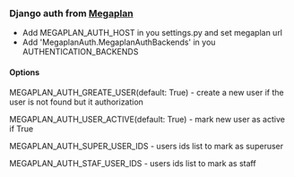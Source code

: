 ### Django auth from [Megaplan](https://megaplan.ru/)

- Add MEGAPLAN_AUTH_HOST in you settings.py and set megaplan url
- Add 'MegaplanAuth.MegaplanAuthBackends' in you AUTHENTICATION_BACKENDS

#### Options 
MEGAPLAN_AUTH_GREATE_USER(default: True) - create a new user if the user is not found but it authorization

MEGAPLAN_AUTH_USER_ACTIVE(default: True) - mark new user as active if True

MEGAPLAN_AUTH_SUPER_USER_IDS - users ids list to mark as superuser

MEGAPLAN_AUTH_STAF_USER_IDS - users ids list to mark as staff